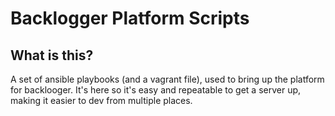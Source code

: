 # Backlogger Platform Scripts

## What is this?
A set of ansible playbooks (and a vagrant file), used to bring up the platform for backlooger.
It's here so it's easy and repeatable to get a server up, making it easier to dev from multiple places.
